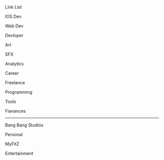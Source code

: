 Link List

IOS Dev

Web Dev

Devloper

Art

SFX

Analytics

Career

Freelance

Programming

Tools

Fianances

-----
Bang Bang Studios

Personal

MyFitZ

Entertainment

